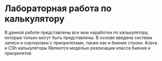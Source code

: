 # Лабораторная работа по калькулятору
В данной работе представлены все мои наработки по калькулятору, которые только могут быть представлены. В основе введена система записи и сортировки с приоритетами, также как и биение строки.
#Java и CSh калькуляторы
Являются моделью реализации класса биения и приоритетов
